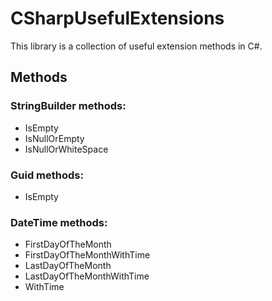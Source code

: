 # CSharpUsefulExtensions
This library is a collection of useful extension methods in C#.

## Methods

### StringBuilder methods:
* IsEmpty
* IsNullOrEmpty
* IsNullOrWhiteSpace

### Guid methods:
* IsEmpty

### DateTime methods:
* FirstDayOfTheMonth
* FirstDayOfTheMonthWithTime
* LastDayOfTheMonth
* LastDayOfTheMonthWithTime
* WithTime
